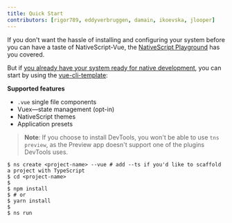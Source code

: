 ```yaml
---
title: Quick Start
contributors: [rigor789, eddyverbruggen, damain, ikoevska, jlooper]
---
```


If you don't want the hassle of installing and configuring your system before you can have a taste of NativeScript-Vue, the [NativeScript Playground](/en/docs/getting-started/playground-tutorial) has you covered.

But if [you already have your system ready for native development](/en/docs/getting-started/installation), you can start by using the [vue-cli-template](https://github.com/nativescript-vue/vue-cli-template):

**Supported features**

-   `.vue` single file components
-   Vuex&mdash;state management (opt-in)
-   NativeScript themes
-   Application presets

> **Note**: If you choose to install DevTools, you won't be able to use `tns preview`, as the Preview app doesn't support one of the plugins DevTools uses.

```shell
$ ns create <project-name> --vue # add --ts if you'd like to scaffold a project with TypeScript
$ cd <project-name>
$
$ npm install
$ # or
$ yarn install
$
$ ns run
```
